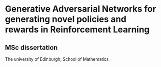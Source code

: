# Generative Adversarial Networks for generating novel policies and rewards in Reinforcement Learning
## MSc dissertation
The university of Edinburgh, School of Mathematics
